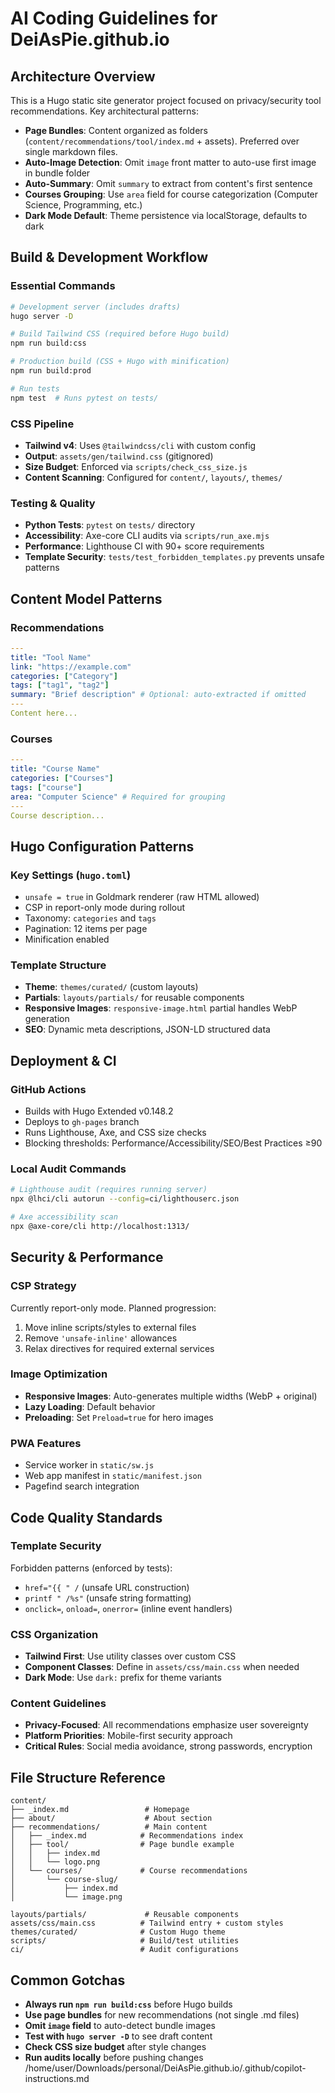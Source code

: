 # AI Coding Guidelines for DeiAsPie.github.io

## Architecture Overview

This is a Hugo static site generator project focused on privacy/security tool recommendations. Key architectural patterns:

- **Page Bundles**: Content organized as folders (`content/recommendations/tool/index.md` + assets). Preferred over single markdown files.
- **Auto-Image Detection**: Omit `image` front matter to auto-use first image in bundle folder
- **Auto-Summary**: Omit `summary` to extract from content's first sentence
- **Courses Grouping**: Use `area` field for course categorization (Computer Science, Programming, etc.)
- **Dark Mode Default**: Theme persistence via localStorage, defaults to dark

## Build & Development Workflow

### Essential Commands

```bash
# Development server (includes drafts)
hugo server -D

# Build Tailwind CSS (required before Hugo build)
npm run build:css

# Production build (CSS + Hugo with minification)
npm run build:prod

# Run tests
npm test  # Runs pytest on tests/
```

### CSS Pipeline

- **Tailwind v4**: Uses `@tailwindcss/cli` with custom config
- **Output**: `assets/gen/tailwind.css` (gitignored)
- **Size Budget**: Enforced via `scripts/check_css_size.js`
- **Content Scanning**: Configured for `content/`, `layouts/`, `themes/`

### Testing & Quality

- **Python Tests**: `pytest` on `tests/` directory
- **Accessibility**: Axe-core CLI audits via `scripts/run_axe.mjs`
- **Performance**: Lighthouse CI with 90+ score requirements
- **Template Security**: `tests/test_forbidden_templates.py` prevents unsafe patterns

## Content Model Patterns

### Recommendations

```yaml
---
title: "Tool Name"
link: "https://example.com"
categories: ["Category"]
tags: ["tag1", "tag2"]
summary: "Brief description" # Optional: auto-extracted if omitted
---
Content here...
```

### Courses

```yaml
---
title: "Course Name"
categories: ["Courses"]
tags: ["course"]
area: "Computer Science" # Required for grouping
---
Course description...
```

## Hugo Configuration Patterns

### Key Settings (`hugo.toml`)

- `unsafe = true` in Goldmark renderer (raw HTML allowed)
- CSP in report-only mode during rollout
- Taxonomy: `categories` and `tags`
- Pagination: 12 items per page
- Minification enabled

### Template Structure

- **Theme**: `themes/curated/` (custom layouts)
- **Partials**: `layouts/partials/` for reusable components
- **Responsive Images**: `responsive-image.html` partial handles WebP generation
- **SEO**: Dynamic meta descriptions, JSON-LD structured data

## Deployment & CI

### GitHub Actions

- Builds with Hugo Extended v0.148.2
- Deploys to `gh-pages` branch
- Runs Lighthouse, Axe, and CSS size checks
- Blocking thresholds: Performance/Accessibility/SEO/Best Practices ≥90

### Local Audit Commands

```bash
# Lighthouse audit (requires running server)
npx @lhci/cli autorun --config=ci/lighthouserc.json

# Axe accessibility scan
npx @axe-core/cli http://localhost:1313/
```

## Security & Performance

### CSP Strategy

Currently report-only mode. Planned progression:

1. Move inline scripts/styles to external files
2. Remove `'unsafe-inline'` allowances
3. Relax directives for required external services

### Image Optimization

- **Responsive Images**: Auto-generates multiple widths (WebP + original)
- **Lazy Loading**: Default behavior
- **Preloading**: Set `Preload=true` for hero images

### PWA Features

- Service worker in `static/sw.js`
- Web app manifest in `static/manifest.json`
- Pagefind search integration

## Code Quality Standards

### Template Security

Forbidden patterns (enforced by tests):

- `href="{{ " /` (unsafe URL construction)
- `printf " /%s"` (unsafe string formatting)
- `onclick=`, `onload=`, `onerror=` (inline event handlers)

### CSS Organization

- **Tailwind First**: Use utility classes over custom CSS
- **Component Classes**: Define in `assets/css/main.css` when needed
- **Dark Mode**: Use `dark:` prefix for theme variants

### Content Guidelines

- **Privacy-Focused**: All recommendations emphasize user sovereignty
- **Platform Priorities**: Mobile-first security approach
- **Critical Rules**: Social media avoidance, strong passwords, encryption

## File Structure Reference

```
content/
├── _index.md                 # Homepage
├── about/                    # About section
├── recommendations/          # Main content
│   ├── _index.md            # Recommendations index
│   ├── tool/                # Page bundle example
│   │   ├── index.md
│   │   └── logo.png
│   └── courses/             # Course recommendations
│       └── course-slug/
│           ├── index.md
│           └── image.png

layouts/partials/             # Reusable components
assets/css/main.css          # Tailwind entry + custom styles
themes/curated/              # Custom Hugo theme
scripts/                     # Build/test utilities
ci/                          # Audit configurations
```

## Common Gotchas

- **Always run `npm run build:css`** before Hugo builds
- **Use page bundles** for new recommendations (not single .md files)
- **Omit `image` field** to auto-detect bundle images
- **Test with `hugo server -D`** to see draft content
- **Check CSS size budget** after style changes
- **Run audits locally** before pushing changes</content>
  <parameter name="filePath">/home/user/Downloads/personal/DeiAsPie.github.io/.github/copilot-instructions.md
